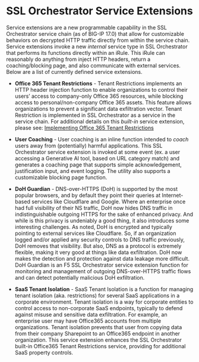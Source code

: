 # SSL Orchestrator Service Extensions

Service extensions are a new programmable capability in the SSL Orchestrator service chain (as of BIG-IP 17.0) that allow for customizable behaviors on decrypted HTTP traffic directly from within the service chain. Service extensions invoke a new *internal* service type in SSL Orchestrator that performs its functions directly within an iRule. This iRule can reasonably do anything from inject HTTP headers, return a coaching/blocking page, and also communicate with external services. Below are a list of currently defined service extensions.

* **Office 365 Tenant Restrictions** - Tenant Restrictions implements an HTTP header injection function to enable organizations to control their users’ access to company-only Office 365 resources, while blocking access to personal/non-company Office 365 assets. This feature allows organizations to prevent a significant data exfiltration vector. Tenant Restriction is implemented in SSL Orchestrator as a service in the service chain. For additional details on this *built-in* service extension, please see: [Implementing Office 365 Tenant Restrictions](https://clouddocs.f5.com/sslo-deployment-guide/sslo-10/chapter4/page4.14.html)

* **User Coaching** - User coaching is an inline function intended to *coach* users away from (potentially) harmful applications. This SSL Orchestrator service extension is invoked at some event (ex. a user accessing a Generative AI tool, based on URL category match) and generates a coaching page that supports simple acknowledgement, justification input, and event logging. The utility also supports a customizable blocking page function.

* **DoH Guardian** - DNS-over-HTTPS (DoH) is supported by the most popular browsers, and by default they point their queries at Internet-based services like Cloudflare and Google. Where an enterprise once had full visibility of their NS traffic, DoH now hides DNS traffic in indistinguishable outgoing HTTPS for the sake of enhanced privacy. And while is this privacy is undeniably a good thing, it also introduces some interesting challenges. As noted, DoH is encrypted and typically pointing to external services like Cloudflare. So, if an organization logged and/or applied any security controls to DNS traffic previously, DoH removes that visibility. But also, DNS as a protocol is extremely flexible, making it very good at things like data exfiltration. DoH now makes the detection and protection against data leakage more difficult. DoH Guardian is an F5 SSL Orchestrator service extension function for monitoring and management of outgoing DNS-over-HTTPS traffic flows and can detect potentially malicious DoH exfiltration.

* **SaaS Tenant Isolation** - SaaS Tenant Isolation is a function for managing tenant isolation (aka. restrictions) for several SaaS applications in a corporate environment. Tenant isolation is a way for corporate entities to control access to non-corporate SaaS endpoints, typically to defend against misuse and sensitive data exfiltration. For example, an enterprise user may have Office365 accounts from multiple organizations. Tenant isolation prevents that user from copying data from their company Sharepoint to an Office365 endpoint in another organization. This service extension enhances the SSL Orchestrator built-in Office365 Tenant Restrictions service, providing for additional SaaS property controls.
